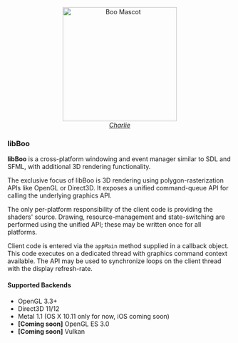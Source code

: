 <p align="center">
  <a href="http://axiodl.github.io/libBoo/mascot_big.png">
    <img src="http://axiodl.github.io/libBoo/mascot.png" alt="Boo Mascot" width="256" height="256"/><br><em>Charlie</em>
  </a>
</p>

### libBoo

**libBoo** is a cross-platform windowing and event manager similar to
SDL and SFML, with additional 3D rendering functionality. 

The exclusive focus of libBoo is 3D rendering using polygon-rasterization
APIs like OpenGL or Direct3D. It exposes a unified command-queue API for 
calling the underlying graphics API.

The only per-platform responsibility of the client code is providing the 
shaders' source. Drawing, resource-management and state-switching are
performed using the unified API; these may be written once for all platforms.

Client code is entered via the `appMain` method supplied in a callback object.
This code executes on a dedicated thread with graphics command context available.
The API may be used to synchronize loops on the client thread with the display
refresh-rate.

#### Supported Backends

* OpenGL 3.3+
* Direct3D 11/12
* Metal 1.1 (OS X 10.11 only for now, iOS coming soon)
* **[Coming soon]** OpenGL ES 3.0
* **[Coming soon]** Vulkan
